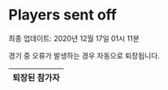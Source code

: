 # Players sent off
최종 업데이트: 2020년 12월 17일 01시 11분


경기 중 오류가 발생하는 경우 자동으로 퇴장됩니다.


| 퇴장된 참가자 |
|:---:|